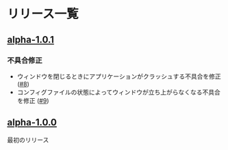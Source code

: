 # リリース一覧

## [alpha-1.0.1](https://github.com/Funny-Silkie/TreeMage/releases/tag/alpha-1.0.1)
### 不具合修正
- ウィンドウを閉じるときにアプリケーションがクラッシュする不具合を修正 ([#8](https://github.com/Funny-Silkie/TreeMage/issues/8))
- コンフィグファイルの状態によってウィンドウが立ち上がらなくなる不具合を修正 ([#9](https://github.com/Funny-Silkie/TreeMage/issues/9))

## [alpha-1.0.0](https://github.com/Funny-Silkie/TreeMage/releases/tag/alpha-1.0.0)
最初のリリース
